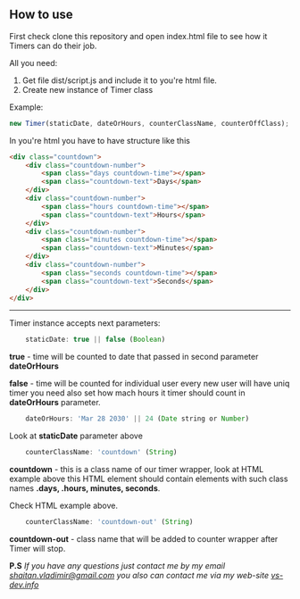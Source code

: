 ## How to use

First check clone this repository and open index.html file to see how it Timers can do their job.

All you need:

1. Get file dist/script.js and include it to you're html file.
2. Create new instance of Timer class

Example:
``` javascript
new Timer(staticDate, dateOrHours, counterClassName, counterOffClass);
```

In you're html you have to have structure like this

````html
<div class="countdown">
    <div class="countdown-number">
        <span class="days countdown-time"></span>
        <span class="countdown-text">Days</span>
    </div>
    <div class="countdown-number">
        <span class="hours countdown-time"></span>
        <span class="countdown-text">Hours</span>
    </div>
    <div class="countdown-number">
        <span class="minutes countdown-time"></span>
        <span class="countdown-text">Minutes</span>
    </div>
    <div class="countdown-number">
        <span class="seconds countdown-time"></span>
        <span class="countdown-text">Seconds</span>
    </div>
</div>
````
<hr>

Timer instance accepts next parameters:

````javascript
    staticDate: true || false (Boolean)
````
 <b>true</b> - time will be counted to date that passed in second parameter <b>dateOrHours</b>
 
 <b>false</b> - time will be counted for individual user every new user will have uniq timer
 you need also set how mach hours it timer should count in <b>dateOrHours</b> parameter.
 
 ````javascript
     dateOrHours: 'Mar 28 2030' || 24 (Date string or Number)
 ````
Look at <b>staticDate</b> parameter above

 ````javascript
     counterClassName: 'countdown' (String)
 ````
<b>countdown</b> - this is a class name of our timer wrapper, look at HTML example above
this HTML element should contain elements with such class names <b>.days, .hours, minutes, seconds</b>.

Check HTML example above.

 ````javascript
     counterClassName: 'countdown-out' (String)
 ````
<b>countdown-out</b> - class name that will be added to counter wrapper after Timer will stop.

<b>
P.S</b> <i>If you have any questions just contact me by my email <a href="mailto:shaitan.vladimir@gmail.com">shaitan.vladimir@gmail.com</a> 
you also can contact me via my web-site <a href="https://vs-dev.info/" target="_blank">vs-dev.info</a>  
</i>